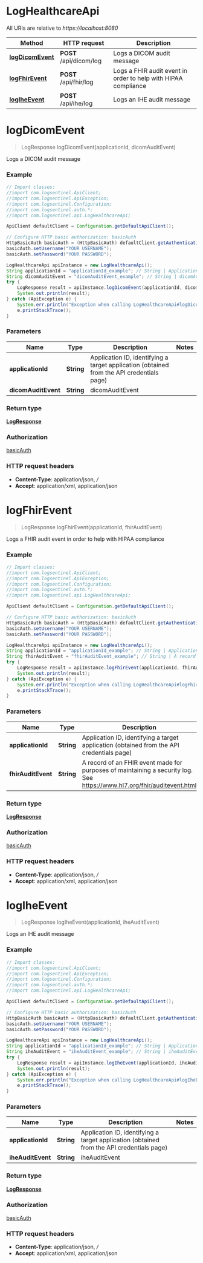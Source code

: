 # LogHealthcareApi

All URIs are relative to *https://localhost:8080*

Method | HTTP request | Description
------------- | ------------- | -------------
[**logDicomEvent**](LogHealthcareApi.md#logDicomEvent) | **POST** /api/dicom/log | Logs a DICOM audit message
[**logFhirEvent**](LogHealthcareApi.md#logFhirEvent) | **POST** /api/fhir/log | Logs a FHIR audit event in order to help with HIPAA compliance
[**logIheEvent**](LogHealthcareApi.md#logIheEvent) | **POST** /api/ihe/log | Logs an IHE audit message


<a name="logDicomEvent"></a>
# **logDicomEvent**
> LogResponse logDicomEvent(applicationId, dicomAuditEvent)

Logs a DICOM audit message

### Example
```java
// Import classes:
//import com.logsentinel.ApiClient;
//import com.logsentinel.ApiException;
//import com.logsentinel.Configuration;
//import com.logsentinel.auth.*;
//import com.logsentinel.api.LogHealthcareApi;

ApiClient defaultClient = Configuration.getDefaultApiClient();

// Configure HTTP basic authorization: basicAuth
HttpBasicAuth basicAuth = (HttpBasicAuth) defaultClient.getAuthentication("basicAuth");
basicAuth.setUsername("YOUR USERNAME");
basicAuth.setPassword("YOUR PASSWORD");

LogHealthcareApi apiInstance = new LogHealthcareApi();
String applicationId = "applicationId_example"; // String | Application ID, identifying a target application (obtained from the API credentials page)
String dicomAuditEvent = "dicomAuditEvent_example"; // String | dicomAuditEvent
try {
    LogResponse result = apiInstance.logDicomEvent(applicationId, dicomAuditEvent);
    System.out.println(result);
} catch (ApiException e) {
    System.err.println("Exception when calling LogHealthcareApi#logDicomEvent");
    e.printStackTrace();
}
```

### Parameters

Name | Type | Description  | Notes
------------- | ------------- | ------------- | -------------
 **applicationId** | **String**| Application ID, identifying a target application (obtained from the API credentials page) |
 **dicomAuditEvent** | **String**| dicomAuditEvent |

### Return type

[**LogResponse**](LogResponse.md)

### Authorization

[basicAuth](../README.md#basicAuth)

### HTTP request headers

 - **Content-Type**: application/json, */*
 - **Accept**: application/xml, application/json

<a name="logFhirEvent"></a>
# **logFhirEvent**
> LogResponse logFhirEvent(applicationId, fhirAuditEvent)

Logs a FHIR audit event in order to help with HIPAA compliance

### Example
```java
// Import classes:
//import com.logsentinel.ApiClient;
//import com.logsentinel.ApiException;
//import com.logsentinel.Configuration;
//import com.logsentinel.auth.*;
//import com.logsentinel.api.LogHealthcareApi;

ApiClient defaultClient = Configuration.getDefaultApiClient();

// Configure HTTP basic authorization: basicAuth
HttpBasicAuth basicAuth = (HttpBasicAuth) defaultClient.getAuthentication("basicAuth");
basicAuth.setUsername("YOUR USERNAME");
basicAuth.setPassword("YOUR PASSWORD");

LogHealthcareApi apiInstance = new LogHealthcareApi();
String applicationId = "applicationId_example"; // String | Application ID, identifying a target application (obtained from the API credentials page)
String fhirAuditEvent = "fhirAuditEvent_example"; // String | A record of an FHIR event made for purposes of maintaining a security log. See https://www.hl7.org/fhir/auditevent.html
try {
    LogResponse result = apiInstance.logFhirEvent(applicationId, fhirAuditEvent);
    System.out.println(result);
} catch (ApiException e) {
    System.err.println("Exception when calling LogHealthcareApi#logFhirEvent");
    e.printStackTrace();
}
```

### Parameters

Name | Type | Description  | Notes
------------- | ------------- | ------------- | -------------
 **applicationId** | **String**| Application ID, identifying a target application (obtained from the API credentials page) |
 **fhirAuditEvent** | **String**| A record of an FHIR event made for purposes of maintaining a security log. See https://www.hl7.org/fhir/auditevent.html |

### Return type

[**LogResponse**](LogResponse.md)

### Authorization

[basicAuth](../README.md#basicAuth)

### HTTP request headers

 - **Content-Type**: application/json, */*
 - **Accept**: application/xml, application/json

<a name="logIheEvent"></a>
# **logIheEvent**
> LogResponse logIheEvent(applicationId, iheAuditEvent)

Logs an IHE audit message

### Example
```java
// Import classes:
//import com.logsentinel.ApiClient;
//import com.logsentinel.ApiException;
//import com.logsentinel.Configuration;
//import com.logsentinel.auth.*;
//import com.logsentinel.api.LogHealthcareApi;

ApiClient defaultClient = Configuration.getDefaultApiClient();

// Configure HTTP basic authorization: basicAuth
HttpBasicAuth basicAuth = (HttpBasicAuth) defaultClient.getAuthentication("basicAuth");
basicAuth.setUsername("YOUR USERNAME");
basicAuth.setPassword("YOUR PASSWORD");

LogHealthcareApi apiInstance = new LogHealthcareApi();
String applicationId = "applicationId_example"; // String | Application ID, identifying a target application (obtained from the API credentials page)
String iheAuditEvent = "iheAuditEvent_example"; // String | iheAuditEvent
try {
    LogResponse result = apiInstance.logIheEvent(applicationId, iheAuditEvent);
    System.out.println(result);
} catch (ApiException e) {
    System.err.println("Exception when calling LogHealthcareApi#logIheEvent");
    e.printStackTrace();
}
```

### Parameters

Name | Type | Description  | Notes
------------- | ------------- | ------------- | -------------
 **applicationId** | **String**| Application ID, identifying a target application (obtained from the API credentials page) |
 **iheAuditEvent** | **String**| iheAuditEvent |

### Return type

[**LogResponse**](LogResponse.md)

### Authorization

[basicAuth](../README.md#basicAuth)

### HTTP request headers

 - **Content-Type**: application/json, */*
 - **Accept**: application/xml, application/json

